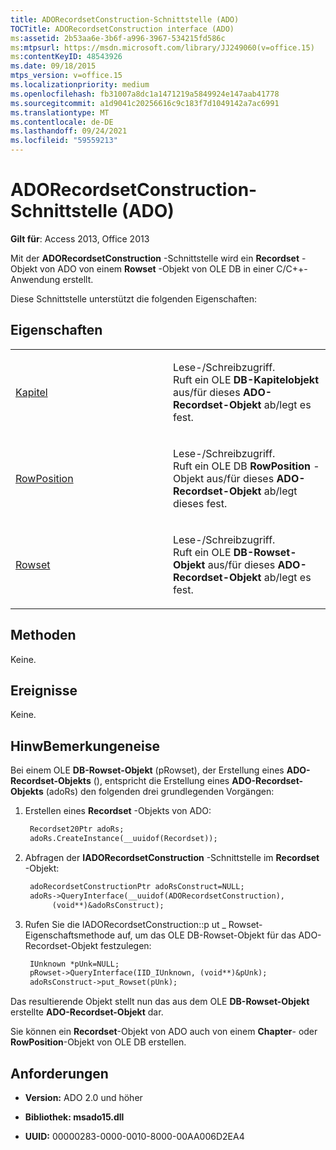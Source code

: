 ```yaml
---
title: ADORecordsetConstruction-Schnittstelle (ADO)
TOCTitle: ADORecordsetConstruction interface (ADO)
ms:assetid: 2b53aa6e-3b6f-a996-3967-534215fd586c
ms:mtpsurl: https://msdn.microsoft.com/library/JJ249060(v=office.15)
ms:contentKeyID: 48543926
ms.date: 09/18/2015
mtps_version: v=office.15
ms.localizationpriority: medium
ms.openlocfilehash: fb31007a8dc1a1471219a5849924e147aab41778
ms.sourcegitcommit: a1d9041c20256616c9c183f7d1049142a7ac6991
ms.translationtype: MT
ms.contentlocale: de-DE
ms.lasthandoff: 09/24/2021
ms.locfileid: "59559213"
---
```

# <a name="adorecordsetconstruction-interface-ado"></a>ADORecordsetConstruction-Schnittstelle (ADO)


**Gilt für**: Access 2013, Office 2013

Mit der **ADORecordsetConstruction** -Schnittstelle wird ein **Recordset** -Objekt von ADO von einem **Rowset** -Objekt von OLE DB in einer C/C++-Anwendung erstellt.

Diese Schnittstelle unterstützt die folgenden Eigenschaften:

## <a name="properties"></a>Eigenschaften

<table>
<colgroup>
<col style="width: 50%" />
<col style="width: 50%" />
</colgroup>
<tbody>
<tr class="odd">
<td><p><a href="chapter-property-ado.md">Kapitel</a></p></td>
<td><p>Lese-/Schreibzugriff.<br />
Ruft ein OLE <strong>DB-Kapitelobjekt</strong> aus/für dieses <strong>ADO-Recordset-Objekt</strong> ab/legt es fest.</p></td>
</tr>
<tr class="even">
<td><p><a href="rowposition-property-ado.md">RowPosition</a></p></td>
<td><p>Lese-/Schreibzugriff.<br />
Ruft ein OLE DB <strong>RowPosition</strong> -Objekt aus/für dieses <strong>ADO-Recordset-Objekt</strong> ab/legt dieses fest.</p></td>
</tr>
<tr class="odd">
<td><p><a href="rowset-property-ado.md">Rowset</a></p></td>
<td><p>Lese-/Schreibzugriff.<br />
Ruft ein OLE <strong>DB-Rowset-Objekt</strong> aus/für dieses <strong>ADO-Recordset-Objekt</strong> ab/legt es fest.</p></td>
</tr>
</tbody>
</table>


## <a name="methods"></a>Methoden

Keine.

## <a name="events"></a>Ereignisse

Keine.

## <a name="remarks"></a>HinwBemerkungeneise

Bei einem OLE **DB-Rowset-Objekt** (pRowset), der Erstellung eines **ADO-Recordset-Objekts** (), entspricht die Erstellung eines **ADO-Recordset-Objekts** (adoRs) den folgenden drei grundlegenden Vorgängen:

1. Erstellen eines **Recordset** -Objekts von ADO:
    
   ```vb
    Recordset20Ptr adoRs;
    adoRs.CreateInstance(__uuidof(Recordset));
   ```
2. Abfragen der **IADORecordsetConstruction** -Schnittstelle im **Recordset** -Objekt:

   ```vb    
    adoRecordsetConstructionPtr adoRsConstruct=NULL;
    adoRs->QueryInterface(__uuidof(ADORecordsetConstruction),
         (void**)&adoRsConstruct);
   ```

3. Rufen Sie die IADORecordsetConstruction::p ut \_ Rowset-Eigenschaftsmethode auf, um das OLE DB-Rowset-Objekt für das ADO-Recordset-Objekt festzulegen:

   ```vb     
    IUnknown *pUnk=NULL;
    pRowset->QueryInterface(IID_IUnknown, (void**)&pUnk);
    adoRsConstruct->put_Rowset(pUnk);
   ```
Das resultierende Objekt stellt nun das aus dem OLE **DB-Rowset-Objekt** erstellte **ADO-Recordset-Objekt** dar.

Sie können ein **Recordset**-Objekt von ADO auch von einem **Chapter**- oder **RowPosition**-Objekt von OLE DB erstellen.

## <a name="requirements"></a>Anforderungen

- **Version:** ADO 2.0 und höher

- **Bibliothek: msado15.dll**

- **UUID:** 00000283-0000-0010-8000-00AA006D2EA4


